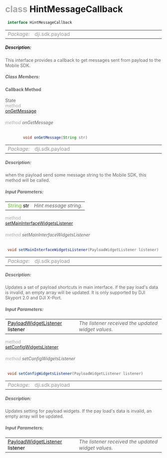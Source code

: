 <div class="article"><h1 ><font color="#AAA">class </font>HintMessageCallback</h1></div>

~~~java
 interface HintMessageCallback 
~~~

<html><table class="table-supportedby"><tr valign="top"><td width=15%><font color="#999"><i>Package:</i></td><td width=85%><font color="#999">dji.sdk.payload</td></tr></table></html>



##### Description:



<font color="#666">This interface provides a callback to get messages sent from payload to the Mobile SDK.



##### Class Members:



#### Callback Method

<div class="api-row" id="djipayload_djipayloaddelegate_didreceivemessage"><div class="api-col left">State</div><div class="api-col middle" style="color:#AAA">method</div><div class="api-col right"><a class="trigger" href="#djipayload_djipayloaddelegate_didreceivemessage_inline">onGetMessage</a></div></div><div class="inline-doc" id="djipayload_djipayloaddelegate_didreceivemessage_inline"

><div class="article"><h6 ><font color="#AAA">method </font>onGetMessage</h6></div>

~~~java
        void onGetMessage(String str)
~~~

<html><table class="table-supportedby"><tr valign="top"><td width=15%><font color="#999"><i>Package:</i></td><td width=85%><font color="#999">dji.sdk.payload</td></tr></table></html>



##### Description:



<font color="#666">when the payload send some message string to the Mobile SDK, this method will be called.



##### Input Parameters:

<html><table class="table-inline-parameters"><tr valign="top"><td><font color="#70BF41">String <font color="#000">str</td><td><font color="#666"><i>Hint message string.</i></td></tr></table></html></div>

<div class="api-row" id="djipayload_djipayloaddelegate_didupdatemaininterfacewidgets"><div class="api-col left"></div><div class="api-col middle" style="color:#AAA">method</div><div class="api-col right"><a class="trigger" href="#djipayload_djipayloaddelegate_didupdatemaininterfacewidgets_inline">setMainInterfaceWidgetsListener</a></div></div><div class="inline-doc" id="djipayload_djipayloaddelegate_didupdatemaininterfacewidgets_inline"

><div class="article"><h6 ><font color="#AAA">method </font>setMainInterfaceWidgetsListener</h6></div>

~~~java
 void setMainInterfaceWidgetsListener(PayloadWidgetListener listener) 
~~~

<html><table class="table-supportedby"><tr valign="top"><td width=15%><font color="#999"><i>Package:</i></td><td width=85%><font color="#999">dji.sdk.payload</td></tr></table></html>



##### Description:



<font color="#666">Updates a set of payload shortcuts in main interface. if the pay load's data is invalid, an  empty array will be updated. It is only supported by DJI Skyport 2.0 and DJI X-Port.



##### Input Parameters:

<html><table class="table-inline-parameters"><tr valign="top"><td><font color="#70BF41"><a href="/Components/Payload/DJIPayload_PayloadWidgetListener.html#djipayload_payloadwidgetlistener">PayloadWidgetListener</a> <font color="#000">listener</td><td><font color="#666"><i>The listener received the updated widget values.</i></td></tr></table></html></div>

<div class="api-row" id="djipayload_djipayloaddelegate_didupdateconfiginterfacewidgets"><div class="api-col left"></div><div class="api-col middle" style="color:#AAA">method</div><div class="api-col right"><a class="trigger" href="#djipayload_djipayloaddelegate_didupdateconfiginterfacewidgets_inline">setConfigWidgetsListener</a></div></div><div class="inline-doc" id="djipayload_djipayloaddelegate_didupdateconfiginterfacewidgets_inline"

><div class="article"><h6 ><font color="#AAA">method </font>setConfigWidgetsListener</h6></div>

~~~java
 void setConfigWidgetsListener(PayloadWidgetListener listener) 
~~~

<html><table class="table-supportedby"><tr valign="top"><td width=15%><font color="#999"><i>Package:</i></td><td width=85%><font color="#999">dji.sdk.payload</td></tr></table></html>



##### Description:



<font color="#666">Updates setting for payload widgets. If the pay load's data is invalid, an empty array will be updated.



##### Input Parameters:

<html><table class="table-inline-parameters"><tr valign="top"><td><font color="#70BF41"><a href="/Components/Payload/DJIPayload_PayloadWidgetListener.html#djipayload_payloadwidgetlistener">PayloadWidgetListener</a> <font color="#000">listener</td><td><font color="#666"><i>The listener received the updated widget values.</i></td></tr></table></html></div>


